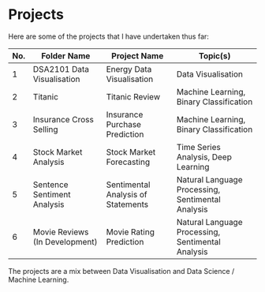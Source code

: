 # Projects

Here are some of the projects that I have undertaken thus far:

| No. | Folder Name                    | Project Name                       | Topic(s)                                          |
|-----|--------------------------------|------------------------------------|---------------------------------------------------|
| 1   | DSA2101 Data Visualisation     | Energy Data Visualisation          | Data Visualisation                                |
| 2   | Titanic                        | Titanic Review                     | Machine Learning, Binary Classification           |
| 3   | Insurance Cross Selling        | Insurance Purchase Prediction      | Machine Learning, Binary Classification           |
| 4   | Stock Market Analysis          | Stock Market Forecasting           | Time Series Analysis, Deep Learning               |
| 5   | Sentence Sentiment Analysis    | Sentimental Analysis of Statements | Natural Language Processing, Sentimental Analysis |
| 6   | Movie Reviews (In Development) | Movie Rating Prediction            | Natural Language Processing, Sentimental Analysis |

The projects are a mix between Data Visualisation and Data Science / Machine Learning.
